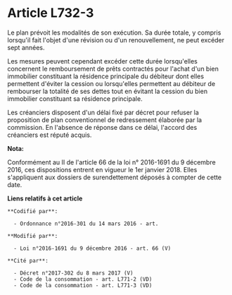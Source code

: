 # Article L732-3

Le plan prévoit les modalités de son exécution. Sa durée totale, y compris lorsqu'il fait l'objet d'une révision ou d'un
renouvellement, ne peut excéder sept années.

Les mesures peuvent cependant excéder cette durée lorsqu'elles concernent le remboursement de prêts contractés pour l'achat
d'un bien immobilier constituant la résidence principale du débiteur dont elles permettent d'éviter la cession ou
lorsqu'elles permettent au débiteur de rembourser la totalité de ses dettes tout en évitant la cession du bien immobilier
constituant sa résidence principale.

Les créanciers disposent d'un délai fixé par décret pour refuser la proposition de plan conventionnel de redressement
élaborée par la commission. En l'absence de réponse dans ce délai, l'accord des créanciers est réputé acquis.

**Nota:**

Conformément au II de l'article 66 de la loi n° 2016-1691 du 9 décembre 2016, ces dispositions entrent en vigueur le 1er
janvier 2018. Elles s'appliquent aux dossiers de surendettement déposés à compter de cette date.

**Liens relatifs à cet article**

	**Codifié par**:

	  - Ordonnance n°2016-301 du 14 mars 2016 - art.

	**Modifié par**:

	  - Loi n°2016-1691 du 9 décembre 2016 - art. 66 (V)

	**Cité par**:

	  - Décret n°2017-302 du 8 mars 2017 (V)
	  - Code de la consommation - art. L771-2 (VD)
	  - Code de la consommation - art. L771-3 (VD)
